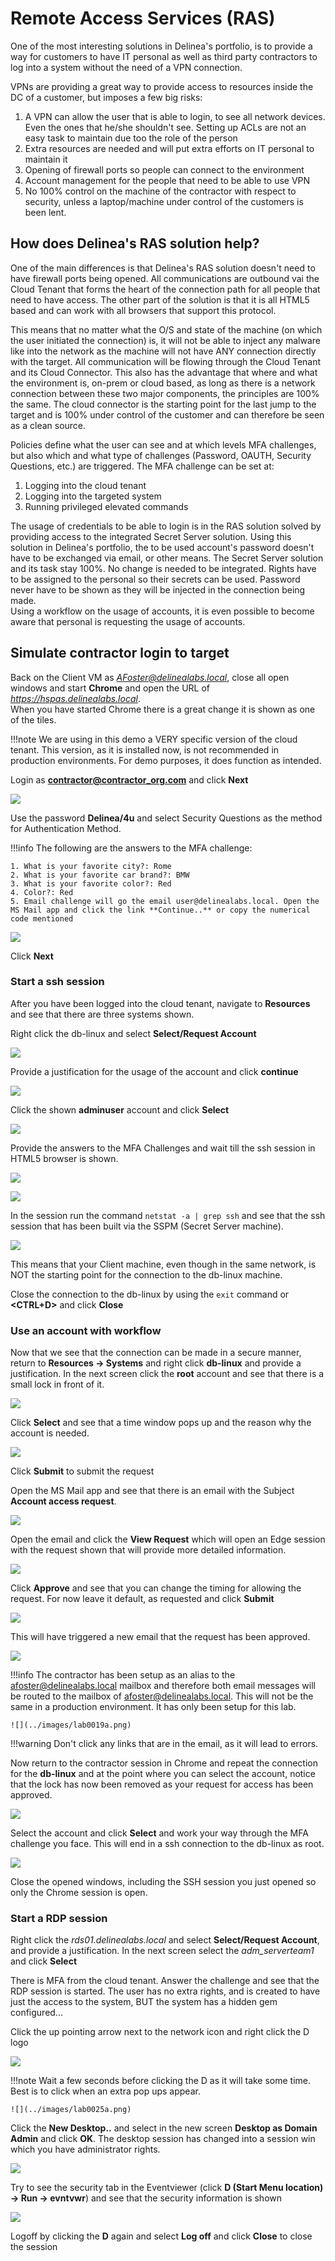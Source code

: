 # Remote Access Services (RAS)

One of the most interesting solutions in Delinea's portfolio, is to provide a way for customers to have IT personal as well as third party contractors to log into a system without the need of a VPN connection.

VPNs are providing a great way to provide access to resources inside the DC of a customer, but imposes a few big risks:

1. A VPN can allow the user that is able to login, to see all network devices. Even the ones that he/she shouldn't see. Setting up ACLs are not an easy task to maintain due too the role of the person
2. Extra resources are needed and will put extra efforts on IT personal to maintain it
3. Opening of firewall ports so people can connect to the environment
4. Account management for the people that need to be able to use VPN
5. No 100% control on the machine of the contractor with respect to security, unless a laptop/machine under control of the customers is been lent.

## How does Delinea's RAS solution help?

One of the main differences is that Delinea's RAS solution doesn't need to have firewall ports being opened. All communications are outbound vai the Cloud Tenant that forms the heart of the connection path for all people that need to have access. The other part of the solution is that it is all HTML5 based and can work with all browsers that support this protocol.

This means that no matter what the O/S and state of the machine (on which the user initiated the connection) is, it will not be able to inject any malware like into the network as the machine will not have ANY connection directly with the target. All communication will be flowing through the Cloud Tenant and its Cloud Connector. This also has the advantage that where and what the environment is, on-prem or cloud based, as long as there is a network connection between these two major components, the principles are 100% the same. The cloud connector is the starting point for the last jump to the target and is 100% under control of the customer and can therefore be seen as a clean source.

Policies define what the user can see and at which levels MFA challenges, but also which and what type of challenges (Password, OAUTH, Security Questions, etc.) are triggered. The MFA challenge can be set at:

1. Logging into the cloud tenant
2. Logging into the targeted system
3. Running privileged elevated commands

The usage of credentials to be able to login is in the RAS solution solved by providing access to the integrated Secret Server solution. Using this solution in Delinea's portfolio, the to be used account's password doesn't have to be exchanged via email, or other means. The Secret Server solution and its task stay 100%. No change is needed to be integrated. Rights have to be assigned to the personal so their secrets can be used. Password never have to be shown as they will be injected in the connection being made.   
Using a workflow on the usage of accounts, it is even possible to become aware that personal is requesting the usage of accounts.

## Simulate contractor login to target

Back on the Client VM as *AFoster@delinealabs.local*, close all open windows and start **Chrome** and open the URL of *https://hspas.delinealabs.local*.   
When you have started Chrome there is a great change it is shown as one of the tiles.

!!!note
    We are using in this demo a VERY specific version of the cloud tenant. This version, as it is installed now, is not recommended in production environments. For demo purposes, it does function as intended.

Login as **contractor@contractor_org.com** and click **Next**

![](../images/lab0006.png)

Use the password **Delinea/4u** and select Security Questions as the method for Authentication Method.

!!!info
    The following are the answers to the MFA challenge:

    1. What is your favorite city?: Rome
    2. What is your favorite car brand?: BMW
    3. What is your favorite color?: Red
    4. Color?: Red
    5. Email challenge will go the email user@delinealabs.local. Open the MS Mail app and click the link **Continue..** or copy the numerical code mentioned

![](../images/lab0007.png)

Click **Next** 

### Start a ssh session

After you have been logged into the cloud tenant, navigate to **Resources** and see that there are three systems shown.

Right click the db-linux and select **Select/Request Account**

![](../images/lab0008.png)

Provide a justification for the usage of the account and click **continue**

![](../images/lab0009.png)

Click the shown **adminuser** account and click **Select**

![](../images/lab0010.png)

Provide the answers to the MFA Challenges and wait till the ssh session in HTML5 browser is shown.

![](../images/lab0011.png)

![](../images/lab0012.png)

In the session run the command ``netstat -a | grep ssh`` and see that the ssh session that has been built via the SSPM (Secret Server machine).

![](../images/lab0013.png)

This means that your Client machine, even though in the same network, is NOT the starting point for the connection to the db-linux machine.

Close the connection to the db-linux by using the ``exit`` command or **<CTRL+D\>** and click **Close**

### Use an account with workflow

Now that we see that the connection can be made in a secure manner, return to **Resources -> Systems** and right click **db-linux** and provide a justification. In the next screen click the **root** account and see that there is a small lock in front of it.

![](../images/lab0014.png)

Click **Select** and see that a time window pops up and the reason why the account is needed.

![](../images/lab0015.png)

Click **Submit** to submit the request

Open the MS Mail app and see that there is an email with the Subject **Account access request**. 

![](../images/lab0016.png)

Open the email and click the **View Request** which will open an Edge session with the request shown that will provide more detailed information.

![](../images/lab0017.png)

Click **Approve** and see that you can change the timing for allowing the request. For now leave it default, as requested and click **Submit**

![](../images/lab0018.png)

This will have triggered a new email that the request has been approved.

![](../images/lab0019.png)

!!!info
    The contractor has been setup as an alias to the afoster@delinealabs.local mailbox and therefore both email messages will be routed to the mailbox of afoster@delinealabs.local. This will not be the same in a production environment. It has only been setup for this lab.

    ![](../images/lab0019a.png)

!!!warning
    Don't click any links that are in the email, as it will lead to errors.

Now return to the contractor session in Chrome and repeat the connection for the **db-linux** and at the point where you can select the account, notice that the lock has now been removed as your request for access has been approved.

![](../images/lab0020.png)

Select the account and click **Select** and work your way through the MFA challenge you face. This will end in a ssh connection to the db-linux as root.

![](../images/lab0021.png)

Close the opened windows, including the SSH session you just opened so only the Chrome session is open.

### Start a RDP session

Right click the *rds01.delinealabs.local* and select **Select/Request Account**, and provide a justification. In the next screen select the *adm_serverteam1* and click **Select**

There is MFA from the cloud tenant. Answer the challenge and see that the RDP session is started. The user has no extra rights, and is created to have just the access to the system, BUT the system has a hidden gem configured...

Click the up pointing arrow next to the network icon and right click the D logo

![](../images/lab0025.png)

!!!note
    Wait a few seconds before clicking the D as it will take some time. Best is to click when an extra pop ups appear. 
    
    ![](../images/lab0025a.png)

Click the **New Desktop..** and select in the new screen **Desktop as Domain Admin** and click **OK**. The desktop session has changed into a session win which you have administrator rights.

![](../images/lab0026.png)

Try to see the security tab in the Eventviewer (click **D (Start Menu location) -> Run -> evntvwr**) and see that the security information is shown

![](../images/lab0027.png)

Logoff by clicking the **D** again and select **Log off** and click **Close** to close the session


